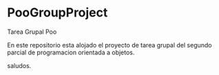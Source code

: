 # PooGroupProject
Tarea Grupal Poo

En este repositorio esta alojado el proyecto de tarea grupal del segundo parcial de programacion orientada a objetos.

saludos.
